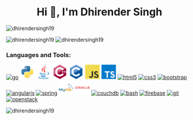 
<h1 align="center">Hi 👋, I'm Dhirender Singh</h1>

<p align="left">
  <img src="https://komarev.com/ghpvc/?username=dhirendersingh19&label=Profile%20views&color=0e75b6&style=flat" alt="dhirendersingh19" />
</p>

<p align="left">
  <img src="https://github-readme-stats.vercel.app/api?username=dhirendersingh19&show_icons=true&theme=radical&hide_border=true" alt="dhirendersingh19" height="140px"/>
<!--   <img src="https://github-readme-stats.vercel.app/api/top-langs/?username=dhirendersingh19&layout=compact&theme=radical&hide_border=true" alt="dhirendersingh19" height="140px"/> -->
  <img src="https://github-readme-streak-stats.herokuapp.com/?user=dhirendersingh19&theme=radical&hide_border=true&date_format=M%20j%5B%2C%20Y%5D" alt="dhirendersingh19" height="140px"/>
</p>

<h3 align="left">Languages and Tools:</h3>
<p  align="left">
  <a  href="https://golang.org/"  target="_blank"><img  src="https://img.icons8.com/color/144/000000/golang.png" alt="go"  width="40"  height="40" /></a>
  <a  href="https://www.python.org"  target="_blank"><img  src="https://raw.githubusercontent.com/devicons/devicon/master/icons/python/python-original.svg"  alt="python"  width="40"  height="40"  /></a>
  <a  href="https://www.java.com"  target="_blank"><img  src="https://raw.githubusercontent.com/devicons/devicon/master/icons/java/java-original.svg"  alt="java"  width="40"  height="40"  /></a>
  <a  href="https://www.w3schools.com/cpp/"  target="_blank"><img  src="https://raw.githubusercontent.com/devicons/devicon/master/icons/cplusplus/cplusplus-original.svg"  alt="cplusplus"  width="40"  height="40"  /></a>
  <a  href="https://www.cprogramming.com/"  target="_blank"><img  src="https://raw.githubusercontent.com/devicons/devicon/master/icons/c/c-original.svg"  alt="c"  width="40"  height="40"  /></a>
  <a  href="https://developer.mozilla.org/en-US/docs/Web/JavaScript"  target="_blank"><img  src="https://raw.githubusercontent.com/devicons/devicon/master/icons/javascript/javascript-original.svg"  alt="javascript"  width="40"  height="40"  /></a>
  <a  href="https://www.typescriptlang.org/"  target="_blank"><img  src="https://raw.githubusercontent.com/devicons/devicon/master/icons/typescript/typescript-original.svg"  alt="typescript"  width="40"  height="40"  /></a>
  <a  href="https://www.w3.org/html/"  target="_blank"><img  src="https://cdn.jsdelivr.net/gh/devicons/devicon/icons/html5/html5-original.svg"  alt="html5"  width="40"  height="40"  /></a>
  <a  href="https://www.w3schools.com/css/"  target="_blank"><img  src="https://cdn.jsdelivr.net/gh/devicons/devicon/icons/css3/css3-original.svg"  alt="css3"  width="40"  height="40"  /></a>
  <a  href="https://getbootstrap.com"  target="_blank"><img  src="https://cdn.jsdelivr.net/gh/devicons/devicon/icons/bootstrap/bootstrap-plain.svg" alt="bootstrap"  width="40"  height="40"  /></a>
  <a  href="https://angular.io/"  target="_blank"><img  src="https://cdn.jsdelivr.net/gh/devicons/devicon/icons/angularjs/angularjs-plain.svg"  alt="angularjs"  width="40"  height="40"  /></a>
  <a  href="https://spring.io/"  target="_blank"><img  src="https://www.vectorlogo.zone/logos/springio/springio-icon.svg"  alt="spring"  width="40"  height="40"  /></a>
  <a  href="https://www.mysql.com/"  target="_blank"><img  src="https://raw.githubusercontent.com/devicons/devicon/master/icons/mysql/mysql-original-wordmark.svg"  alt="mysql"  width="40"  height="40"  /></a>
  <a  href="https://www.oracle.com/"  target="_blank"><img  src="https://raw.githubusercontent.com/devicons/devicon/master/icons/oracle/oracle-original.svg"  alt="oracle"  width="40"  height="40"  /></a>
  <a  href="https://couchdb.apache.org/"  target="_blank"><img  src="https://cdn.jsdelivr.net/gh/devicons/devicon/icons/couchdb/couchdb-original.svg"  alt="couchdb"  width="40"  height="40"  /></a>
  <a  href="https://www.gnu.org/software/bash/"  target="_blank"><img  src="https://www.vectorlogo.zone/logos/gnu_bash/gnu_bash-icon.svg"  alt="bash"  width="40"  height="40"  /></a>
  <a  href="https://firebase.google.com/"  target="_blank"><img  src="https://www.vectorlogo.zone/logos/firebase/firebase-icon.svg"  alt="firebase"  width="40"  eight="40"  /></a>
  <a  href="https://git-scm.com/"  target="_blank"><img  src="https://www.vectorlogo.zone/logos/git-scm/git-scm-icon.svg"  alt="git"  width="40"  height="40"  /></a>
  <a  href="https://www.openstack.org/"  target="_blank"><img  src="https://img.icons8.com/color/48/000000/openstack.png" alt="openstack"  width="40"  eight="40"  /></a>
</p>
<img src="https://activity-graph.herokuapp.com/graph?username=dhirendersingh19&theme=redical&point=00000000&area=true&hide_border=true" alt="dhirendersingh19"  />
